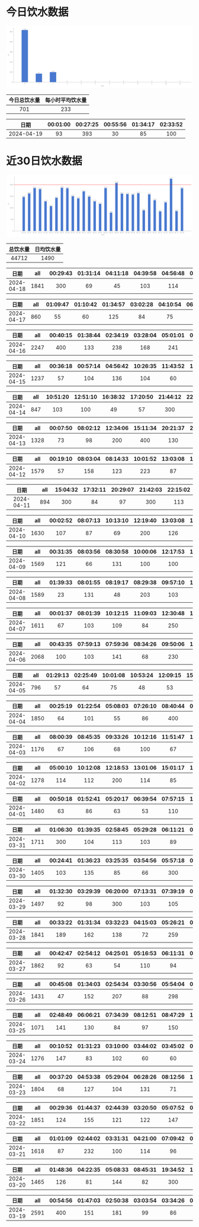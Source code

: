 # 今日饮水数据

<div align=center>
<img src="today.png" style="zoom: 100%;" />

| 今日总饮水量 | 每小时平均饮水量 |
| :----: | :----: |
| 701 | 233 |
</div>

| 日期 | 00:01:00 | 00:27:25 | 00:55:56 | 01:34:17 | 02:33:52 |
| :----: | :----: | :----: | :----: | :----: | :----: |
| 2024-04-19 | 93 | 393 | 30 | 85 | 100 |

# 近30日饮水数据

<div align=center>
<img src="30.png"style="zoom: 100%;" />

| 总饮水量 | 日均饮水量 |
| :----: | :----: |
| 44712 | 1490 |
</div>

| 日期 | all | 00:29:43 | 01:31:14 | 04:11:18 | 04:39:58 | 04:56:48 | 05:11:45 | 06:45:07 | 07:36:01 | 08:10:44 | 14:16:02 | 17:02:00 | 18:16:54 | 19:25:39 | 20:29:12 | 20:49:14 | 21:34:49 |
| :----: | :----: | :----: | :----: | :----: | :----: | :----: | :----: | :----: | :----: | :----: | :----: | :----: | :----: | :----: | :----: | :----: | :----: |
| 2024-04-18 | 1841 | 300 | 69 | 45 | 103 | 114 | 89 | 89 | 143 | 67 | 84 | 92 | 206 | 86 | 129 | 100 | 125 |

| 日期 | all | 01:09:47 | 01:10:42 | 01:34:57 | 03:02:28 | 04:10:54 | 06:21:15 | 07:06:25 | 09:13:13 | 17:47:33 | 19:15:48 | 20:23:20 |
| :----: | :----: | :----: | :----: | :----: | :----: | :----: | :----: | :----: | :----: | :----: | :----: | :----: |
| 2024-04-17 | 860 | 55 | 60 | 125 | 84 | 75 | 32 | 83 | 74 | 148 | 64 | 60 |

| 日期 | all | 00:40:15 | 01:38:44 | 02:34:19 | 03:28:04 | 05:01:01 | 05:33:05 | 07:26:00 | 12:53:41 | 16:42:55 | 18:28:01 | 18:58:30 | 20:36:35 | 21:33:23 | 22:26:13 |
| :----: | :----: | :----: | :----: | :----: | :----: | :----: | :----: | :----: | :----: | :----: | :----: | :----: | :----: | :----: | :----: |
| 2024-04-16 | 2247 | 400 | 133 | 238 | 168 | 241 | 91 | 210 | 46 | 84 | 123 | 123 | 125 | 155 | 110 |

| 日期 | all | 00:36:18 | 00:57:14 | 04:56:42 | 10:26:35 | 11:43:52 | 12:30:24 | 13:50:03 | 14:44:44 | 16:19:46 | 18:44:16 | 20:28:08 |
| :----: | :----: | :----: | :----: | :----: | :----: | :----: | :----: | :----: | :----: | :----: | :----: | :----: |
| 2024-04-15 | 1237 | 57 | 104 | 136 | 104 | 60 | 53 | 300 | 83 | 60 | 52 | 228 |

| 日期 | all | 10:51:20 | 12:51:10 | 16:38:32 | 17:20:50 | 21:44:12 | 22:04:33 | 23:28:48 |
| :----: | :----: | :----: | :----: | :----: | :----: | :----: | :----: | :----: |
| 2024-04-14 | 847 | 103 | 100 | 49 | 57 | 300 | 105 | 133 |

| 日期 | all | 00:07:50 | 08:02:12 | 12:34:06 | 15:11:34 | 20:21:37 | 21:52:21 | 23:12:32 | 23:55:04 |
| :----: | :----: | :----: | :----: | :----: | :----: | :----: | :----: | :----: | :----: |
| 2024-04-13 | 1328 | 73 | 98 | 200 | 400 | 130 | 67 | 300 | 60 |

| 日期 | all | 00:19:10 | 08:03:04 | 08:14:33 | 10:01:52 | 13:03:08 | 15:12:17 | 17:38:10 | 19:06:13 | 19:33:39 | 22:31:37 | 23:59:24 |
| :----: | :----: | :----: | :----: | :----: | :----: | :----: | :----: | :----: | :----: | :----: | :----: | :----: |
| 2024-04-12 | 1579 | 57 | 158 | 123 | 223 | 87 | 101 | 104 | 218 | 112 | 300 | 96 |

| 日期 | all | 15:04:32 | 17:32:11 | 20:29:07 | 21:42:03 | 22:15:02 |
| :----: | :----: | :----: | :----: | :----: | :----: | :----: |
| 2024-04-11 | 894 | 300 | 84 | 97 | 300 | 113 |

| 日期 | all | 00:02:52 | 08:07:13 | 10:13:10 | 12:19:40 | 13:03:08 | 14:59:41 | 16:14:11 | 16:41:51 | 19:42:05 | 21:32:03 | 23:02:15 |
| :----: | :----: | :----: | :----: | :----: | :----: | :----: | :----: | :----: | :----: | :----: | :----: | :----: |
| 2024-04-10 | 1630 | 107 | 87 | 69 | 200 | 126 | 289 | 84 | 167 | 300 | 80 | 121 |

| 日期 | all | 00:31:35 | 08:03:56 | 08:30:58 | 10:00:06 | 12:17:53 | 13:56:11 | 14:59:50 | 16:08:37 | 17:19:06 | 17:32:22 | 20:20:31 | 21:53:10 | 22:32:34 |
| :----: | :----: | :----: | :----: | :----: | :----: | :----: | :----: | :----: | :----: | :----: | :----: | :----: | :----: | :----: |
| 2024-04-09 | 1569 | 121 | 66 | 131 | 100 | 100 | 112 | 254 | 247 | 12 | 86 | 125 | 96 | 119 |

| 日期 | all | 01:39:33 | 08:01:55 | 08:19:17 | 08:29:38 | 09:57:10 | 12:20:06 | 13:04:11 | 15:13:28 | 17:29:59 | 18:20:38 | 19:07:58 | 21:18:35 | 23:11:17 |
| :----: | :----: | :----: | :----: | :----: | :----: | :----: | :----: | :----: | :----: | :----: | :----: | :----: | :----: | :----: |
| 2024-04-08 | 1589 | 23 | 131 | 48 | 203 | 103 | 200 | 102 | 105 | 104 | 125 | 199 | 149 | 97 |

| 日期 | all | 00:01:37 | 08:01:39 | 10:12:15 | 11:09:03 | 12:30:48 | 13:06:24 | 15:02:54 | 16:05:49 | 17:32:31 | 18:34:57 | 21:50:39 | 22:55:15 |
| :----: | :----: | :----: | :----: | :----: | :----: | :----: | :----: | :----: | :----: | :----: | :----: | :----: | :----: |
| 2024-04-07 | 1611 | 67 | 103 | 109 | 84 | 250 | 73 | 232 | 109 | 113 | 84 | 300 | 87 |

| 日期 | all | 00:43:35 | 07:59:13 | 07:59:36 | 08:34:26 | 09:50:06 | 10:16:49 | 11:33:32 | 12:17:49 | 13:05:16 | 14:28:51 | 14:52:59 | 15:16:54 | 16:31:37 | 17:08:00 | 20:57:46 | 23:47:34 |
| :----: | :----: | :----: | :----: | :----: | :----: | :----: | :----: | :----: | :----: | :----: | :----: | :----: | :----: | :----: | :----: | :----: | :----: |
| 2024-04-06 | 2068 | 100 | 103 | 141 | 68 | 230 | 107 | 102 | 200 | 137 | 103 | 96 | 83 | 114 | 145 | 250 | 89 |

| 日期 | all | 01:29:13 | 02:25:49 | 10:01:08 | 10:53:24 | 12:09:15 | 15:28:23 | 17:03:09 | 17:41:01 | 20:21:01 | 23:25:09 |
| :----: | :----: | :----: | :----: | :----: | :----: | :----: | :----: | :----: | :----: | :----: | :----: |
| 2024-04-05 | 796 | 57 | 64 | 75 | 48 | 53 | 58 | 47 | 62 | 250 | 82 |

| 日期 | all | 00:25:19 | 01:22:54 | 05:08:03 | 07:26:10 | 08:40:44 | 09:50:59 | 11:08:53 | 11:56:14 | 12:02:51 | 12:49:28 | 16:06:01 | 16:56:03 | 19:59:34 | 20:40:55 | 22:38:19 | 22:59:06 | 23:41:28 |
| :----: | :----: | :----: | :----: | :----: | :----: | :----: | :----: | :----: | :----: | :----: | :----: | :----: | :----: | :----: | :----: | :----: | :----: | :----: |
| 2024-04-04 | 1850 | 64 | 101 | 55 | 86 | 400 | 82 | 66 | 68 | 80 | 68 | 87 | 102 | 300 | 82 | 87 | 61 | 61 |

| 日期 | all | 08:00:39 | 08:45:35 | 09:33:26 | 10:12:16 | 11:51:47 | 13:03:58 | 14:39:59 | 15:15:15 | 16:58:25 | 17:52:48 | 23:02:08 |
| :----: | :----: | :----: | :----: | :----: | :----: | :----: | :----: | :----: | :----: | :----: | :----: | :----: |
| 2024-04-03 | 1176 | 67 | 106 | 68 | 100 | 67 | 102 | 153 | 96 | 53 | 64 | 300 |

| 日期 | all | 05:00:10 | 10:12:08 | 12:18:53 | 13:01:06 | 15:01:17 | 15:49:16 | 16:56:02 | 19:21:22 | 21:21:43 |
| :----: | :----: | :----: | :----: | :----: | :----: | :----: | :----: | :----: | :----: | :----: |
| 2024-04-02 | 1278 | 114 | 112 | 200 | 114 | 85 | 163 | 110 | 300 | 80 |

| 日期 | all | 00:50:18 | 01:52:41 | 05:20:17 | 06:39:54 | 07:57:15 | 10:01:06 | 12:14:51 | 13:03:49 | 15:12:54 | 17:43:08 | 21:26:25 | 22:09:31 | 23:01:17 | 23:06:47 |
| :----: | :----: | :----: | :----: | :----: | :----: | :----: | :----: | :----: | :----: | :----: | :----: | :----: | :----: | :----: | :----: |
| 2024-04-01 | 1480 | 63 | 86 | 63 | 53 | 110 | 113 | 200 | 104 | 66 | 70 | 300 | 77 | 112 | 63 |

| 日期 | all | 01:06:30 | 01:39:35 | 02:58:45 | 05:29:28 | 06:11:21 | 07:14:11 | 07:20:58 | 08:10:13 | 15:38:56 | 19:32:14 | 19:36:26 | 20:31:13 | 22:03:20 | 23:13:49 | 23:19:33 | 23:39:29 |
| :----: | :----: | :----: | :----: | :----: | :----: | :----: | :----: | :----: | :----: | :----: | :----: | :----: | :----: | :----: | :----: | :----: | :----: |
| 2024-03-31 | 1711 | 300 | 104 | 113 | 103 | 89 | 20 | 92 | 82 | 79 | 100 | 74 | 65 | 51 | 250 | 89 | 100 |

| 日期 | all | 00:24:41 | 01:36:23 | 03:25:35 | 03:54:56 | 05:57:18 | 06:57:24 | 07:29:07 | 08:41:30 | 18:28:28 | 22:29:08 |
| :----: | :----: | :----: | :----: | :----: | :----: | :----: | :----: | :----: | :----: | :----: | :----: |
| 2024-03-30 | 1405 | 103 | 135 | 85 | 66 | 300 | 130 | 114 | 100 | 72 | 300 |

| 日期 | all | 01:32:30 | 03:29:39 | 06:20:00 | 07:13:31 | 07:39:19 | 07:43:29 | 08:19:27 | 09:16:25 | 19:21:08 | 20:38:33 | 21:30:35 | 22:29:52 |
| :----: | :----: | :----: | :----: | :----: | :----: | :----: | :----: | :----: | :----: | :----: | :----: | :----: | :----: |
| 2024-03-29 | 1497 | 92 | 98 | 300 | 103 | 105 | 31 | 103 | 81 | 250 | 114 | 120 | 100 |

| 日期 | all | 00:33:22 | 01:31:34 | 03:32:23 | 04:15:03 | 05:26:21 | 05:53:40 | 06:14:41 | 06:49:16 | 07:53:36 | 08:35:54 | 09:18:23 | 17:44:53 | 17:47:47 | 18:22:24 | 20:30:50 | 22:28:34 |
| :----: | :----: | :----: | :----: | :----: | :----: | :----: | :----: | :----: | :----: | :----: | :----: | :----: | :----: | :----: | :----: | :----: | :----: |
| 2024-03-28 | 1841 | 189 | 162 | 138 | 72 | 259 | 140 | 127 | 99 | 60 | 68 | 90 | 100 | 128 | 89 | 32 | 88 |

| 日期 | all | 00:42:47 | 02:54:12 | 04:25:01 | 05:16:53 | 06:11:31 | 06:23:43 | 07:39:06 | 08:15:11 | 16:56:16 | 18:26:11 | 18:28:07 | 19:00:58 | 19:31:52 | 20:40:23 | 21:39:11 | 22:36:35 |
| :----: | :----: | :----: | :----: | :----: | :----: | :----: | :----: | :----: | :----: | :----: | :----: | :----: | :----: | :----: | :----: | :----: | :----: |
| 2024-03-27 | 1862 | 92 | 63 | 54 | 110 | 94 | 144 | 67 | 56 | 95 | 300 | 74 | 112 | 55 | 62 | 84 | 400 |

| 日期 | all | 00:45:08 | 01:34:03 | 02:54:34 | 03:30:56 | 05:54:04 | 08:44:55 | 17:46:32 | 22:31:03 | 23:02:42 |
| :----: | :----: | :----: | :----: | :----: | :----: | :----: | :----: | :----: | :----: | :----: |
| 2024-03-26 | 1431 | 47 | 152 | 207 | 88 | 298 | 87 | 88 | 300 | 164 |

| 日期 | all | 02:48:49 | 06:06:21 | 07:34:39 | 08:12:51 | 08:47:29 | 17:36:25 | 20:41:19 | 22:44:26 |
| :----: | :----: | :----: | :----: | :----: | :----: | :----: | :----: | :----: | :----: |
| 2024-03-25 | 1071 | 141 | 130 | 84 | 97 | 150 | 300 | 84 | 85 |

| 日期 | all | 00:10:52 | 01:31:23 | 03:10:00 | 03:44:02 | 03:45:02 | 03:46:04 | 07:37:29 | 08:46:56 | 16:07:01 | 17:08:24 | 18:48:05 | 20:54:43 | 22:28:14 | 23:53:24 |
| :----: | :----: | :----: | :----: | :----: | :----: | :----: | :----: | :----: | :----: | :----: | :----: | :----: | :----: | :----: | :----: |
| 2024-03-24 | 1276 | 147 | 83 | 102 | 60 | 60 | 60 | 79 | 138 | 90 | 145 | 72 | 86 | 87 | 67 |

| 日期 | all | 00:37:20 | 04:53:38 | 05:29:04 | 06:28:26 | 08:12:56 | 16:29:34 | 17:35:17 | 18:50:37 | 18:51:37 | 18:52:39 | 19:29:15 | 20:38:26 | 21:38:08 | 22:30:17 | 23:27:39 |
| :----: | :----: | :----: | :----: | :----: | :----: | :----: | :----: | :----: | :----: | :----: | :----: | :----: | :----: | :----: | :----: | :----: |
| 2024-03-23 | 1804 | 68 | 127 | 104 | 131 | 71 | 89 | 300 | 60 | 60 | 60 | 80 | 142 | 178 | 206 | 128 |

| 日期 | all | 00:29:36 | 01:44:37 | 02:44:39 | 03:20:50 | 05:07:52 | 06:52:49 | 08:40:43 | 16:48:40 | 17:38:55 | 18:02:13 | 18:44:49 | 19:18:36 | 22:29:25 | 23:38:05 |
| :----: | :----: | :----: | :----: | :----: | :----: | :----: | :----: | :----: | :----: | :----: | :----: | :----: | :----: | :----: | :----: |
| 2024-03-22 | 1851 | 124 | 155 | 121 | 122 | 147 | 94 | 85 | 171 | 300 | 60 | 94 | 113 | 102 | 163 |

| 日期 | all | 01:01:09 | 02:44:02 | 03:31:31 | 04:21:00 | 07:09:42 | 07:33:09 | 08:15:54 | 16:45:40 | 17:45:25 | 19:00:28 | 21:01:24 | 22:28:16 |
| :----: | :----: | :----: | :----: | :----: | :----: | :----: | :----: | :----: | :----: | :----: | :----: | :----: | :----: |
| 2024-03-21 | 1618 | 87 | 232 | 100 | 114 | 96 | 78 | 83 | 83 | 200 | 81 | 64 | 400 |

| 日期 | all | 01:48:36 | 04:22:35 | 05:08:33 | 08:45:31 | 19:34:52 | 19:35:11 | 20:32:21 | 21:07:12 | 21:51:16 | 21:59:55 | 23:17:25 |
| :----: | :----: | :----: | :----: | :----: | :----: | :----: | :----: | :----: | :----: | :----: | :----: | :----: |
| 2024-03-20 | 1465 | 126 | 81 | 144 | 82 | 300 | 75 | 151 | 137 | 36 | 182 | 151 |

| 日期 | all | 00:54:56 | 01:47:03 | 02:50:38 | 03:03:54 | 03:34:26 | 03:37:08 | 04:36:17 | 06:05:35 | 07:37:34 | 07:45:24 | 08:49:07 | 17:42:30 | 17:43:21 | 18:14:36 | 18:48:03 | 19:10:29 | 19:47:01 | 20:30:13 | 22:22:30 | 22:46:20 |
| :----: | :----: | :----: | :----: | :----: | :----: | :----: | :----: | :----: | :----: | :----: | :----: | :----: | :----: | :----: | :----: | :----: | :----: | :----: | :----: | :----: | :----: |
| 2024-03-19 | 2591 | 400 | 151 | 181 | 99 | 86 | 64 | 211 | 86 | 82 | 60 | 121 | 100 | 83 | 103 | 69 | 67 | 108 | 272 | 113 | 135 |

